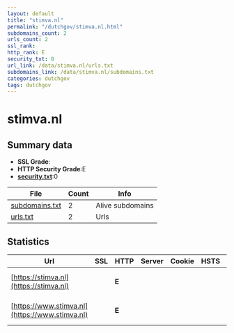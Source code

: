 ```yaml
---
layout: default
title: "stimva.nl"
permalink: "/dutchgov/stimva.nl.html"
subdomains_count: 2
urls_count: 2
ssl_rank: 
http_rank: E
security_txt: 0
url_link: /data/stimva.nl/urls.txt
subdomains_link: /data/stimva.nl/subdomains.txt
categories: dutchgov
tags: dutchgov
---
```



# stimva.nl
## Summary data


 - **SSL Grade**:
 - **HTTP Security Grade**:E
 - **[security.txt](https://www.digitaleoverheid.nl/nieuws/standaard-security-txt-nu-verplicht-voor-overheid/)**:0


| File       | Count | Info |
|------------|-------|------|
|[subdomains.txt](/DutchGovScope/data/stimva.nl/subdomains.txt)|2|Alive subdomains|
|[urls.txt](/DutchGovScope/data/stimva.nl/urls.txt)|2|Urls|


## Statistics


| Url | SSL | HTTP | Server | Cookie | HSTS | CORS | CTO | CSP | XFO | XXP | RP |FP| Tech |Title |
|--------|-------|-------|------|------|------|------|------|------|------|------|------|------|------|------|
|[https://stimva.nl](https://stimva.nl)| | **E**|| | | | | | | | :white_check_mark: | |HSTS Microsoft ASP.NET|405 Method not a...|
|[https://www.stimva.nl](https://www.stimva.nl)| | **E**|| | | | | | | | :white_check_mark: | |HSTS Microsoft ASP.NET|Object moved|


